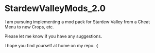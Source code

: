 # StardewValleyMods_2.0
 
I am pursuing implementing a mod pack for Stardew Valley from a Cheat Menu to new Crops, etc.

Please let me know if you have any suggestions.

I hope you find yourself at home on my repo. :)

